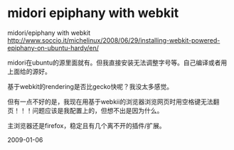 # midori epiphany with webkit

midori/epiphany with webkit
http://www.soccio.it/michelinux/2008/06/29/installing-webkit-powered-epiphany-on-ubuntu-hardy/en/

midori在ubuntu的源里面就有。但我直接安装无法调整字号等。自己编译或者用上面给的源好。

基于webkit的rendering是否比gecko快呢？我没太多感觉。

但有一点不好的是，我现在用基于webkii的浏览器浏览网页时用空格键无法翻页！！！问题应该是我配置上的，但想不出是因为什么。

主浏览器还是firefox，稳定且有几个离不开的插件/扩展。

2009-01-06